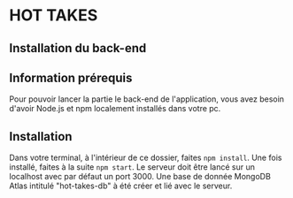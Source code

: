 # HOT TAKES #

## Installation du back-end ##

## Information prérequis ##
Pour pouvoir lancer la partie le back-end de l'application, vous avez besoin d'avoir Node.js et npm localement installés dans votre pc.

## Installation ##
Dans votre terminal, à l'intérieur de ce dossier, faites `npm install`. Une fois installé, faites à la suite `npm start`. Le serveur doit être lancé sur un localhost avec par défaut un port 3000. 
Une base de donnée MongoDB Atlas intitulé "hot-takes-db" à été créer et lié avec le serveur.